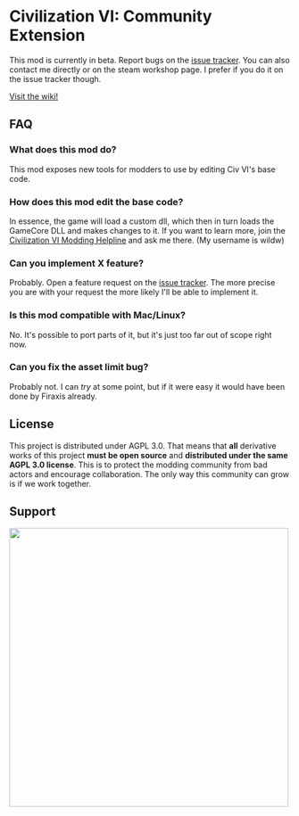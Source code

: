 # Civilization VI: Community Extension

This mod is currently in beta. Report bugs on the [issue tracker](https://github.com/Wild-W/CivilizationVI_CommunityExtension/issues). You can also contact me directly or on the steam workshop page. I prefer if you do it on the issue tracker though.

[Visit the wiki!](https://github.com/Wild-W/CivilizationVI_CommunityExtension/wiki)

## FAQ

### What does this mod do?
This mod exposes new tools for modders to use by editing Civ VI's base code.

### How does this mod edit the base code?
In essence, the game will load a custom dll, which then in turn loads the GameCore DLL and makes changes to it. If you want to learn more, join the [Civilization VI Modding Helpline](https://discord.gg/jSVhyBYvZR) and ask me there. (My username is wildw)

### Can you implement X feature?
Probably. Open a feature request on the [issue tracker](https://github.com/Wild-W/CivilizationVI_CommunityExtension/issues). The more precise you are with your request the more likely I'll be able to implement it.

### Is this mod compatible with Mac/Linux?
No. It's possible to port parts of it, but it's just too far out of scope right now.

### Can you fix the asset limit bug?
Probably not. I can *try* at some point, but if it were easy it would have been done by Firaxis already.

## License
This project is distributed under AGPL 3.0. That means that **all** derivative works of this project **must be open source** and **distributed under the same AGPL 3.0 license**. This is to protect the modding community from bad actors and encourage collaboration. The only way this community can grow is if we work together.

## Support
<a href="https://ko-fi.com/wildw">
  <img width="500" src="https://uploads-ssl.webflow.com/5c14e387dab576fe667689cf/5cbed8a4cf61eceb26012821_SupportMe_red.png" />
</a>
